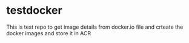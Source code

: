 # testdocker

This is test repo to get image details from docker.io file and crteate the docker images and store it in ACR
